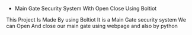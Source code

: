 
 * Main Gate Security System With Open Close Using Boltiot


<p>This Project Is Made By using Boltiot It is a Main Gate security system We can Open And close our main gate using webpage and also by python</p>